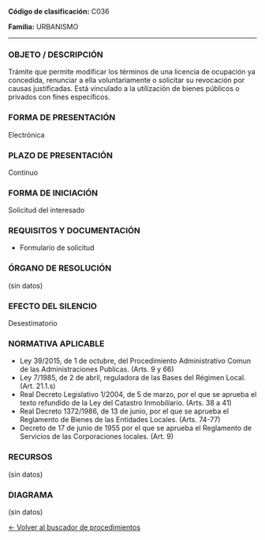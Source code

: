 
**Código de clasificación:** C036

**Familia:** URBANISMO

---

### OBJETO / DESCRIPCIÓN

Trámite que permite modificar los términos de una licencia de ocupación ya concedida, renunciar a ella voluntariamente o solicitar su revocación por causas justificadas. Está vinculado a la utilización de bienes públicos o privados con fines específicos.

### FORMA DE PRESENTACIÓN

Electrónica

### PLAZO DE PRESENTACIÓN

Continuo

### FORMA DE INICIACIÓN

Solicitud del interesado

### REQUISITOS Y DOCUMENTACIÓN

- Formulario de solicitud

### ÓRGANO DE RESOLUCIÓN

(sin datos)

### EFECTO DEL SILENCIO

Desestimatorio

### NORMATIVA APLICABLE

- Ley 39/2015, de 1 de octubre, del Procedimiento Administrativo Comun de las Administraciones Publicas. (Arts. 9 y 66)
- Ley 7/1985, de 2 de abril, reguladora de las Bases del Régimen Local. (Art. 21.1.s)
- Real Decreto Legislativo 1/2004, de 5 de marzo, por el que se aprueba el texto refundido de la Ley del Catastro Inmobiliario. (Arts. 38 a 41)
- Real Decreto 1372/1986, de 13 de junio, por el que se aprueba el Reglamento de Bienes de las Entidades Locales. (Arts. 74-77)
- Decreto de 17 de junio de 1955 por el que se aprueba el Reglamento de Servicios de las Corporaciones locales. (Art. 9)

### RECURSOS

(sin datos)

### DIAGRAMA

(sin datos)

[← Volver al buscador de procedimientos](../buscador.md)
